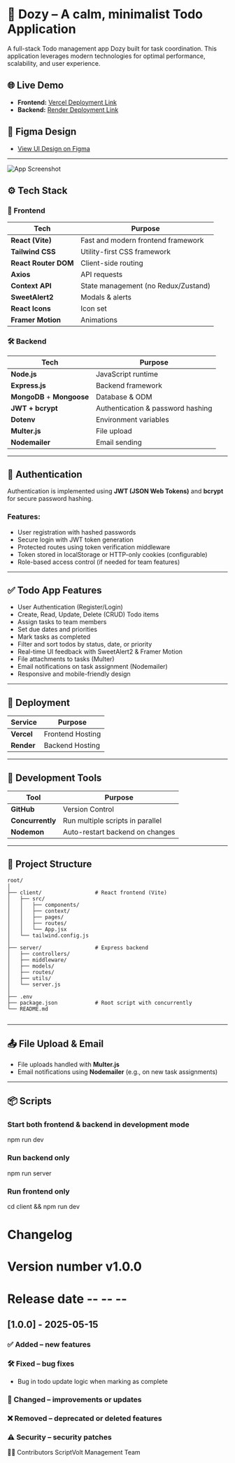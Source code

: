 # 📝 Dozy – A calm, minimalist Todo Application

A full-stack Todo management app Dozy built for task coordination. This application leverages modern technologies for optimal performance, scalability, and user experience.

## 🌐 Live Demo

- **Frontend:** [Vercel Deployment Link](#)  
- **Backend:** [Render Deployment Link](#)

## 🎨 Figma Design

- [View UI Design on Figma](https://www.figma.com/design/T9DqrMrrgfE0uuJ3IcYteM/To-do-List-Web-App-Design--Community-?m=auto&is-community-duplicate=1&fuid=1253275827982167590)
---
![App Screenshot]([url=https://ibb.co/b5fGDHPs][img]https://i.ibb.co/b5fGDHPs/Screenshot-from-2025-05-15-19-56-29.png[/img][/url])

## ⚙️ Tech Stack

### 🧩 Frontend

| Tech               | Purpose                            |
|--------------------|-------------------------------------|
| **React (Vite)**   | Fast and modern frontend framework |
| **Tailwind CSS**   | Utility-first CSS framework        |
| **React Router DOM** | Client-side routing              |
| **Axios**          | API requests                       |
| **Context API**    | State management (no Redux/Zustand)|
| **SweetAlert2**    | Modals & alerts                    |
| **React Icons**    | Icon set                           |
| **Framer Motion**  | Animations                         |

### 🛠️ Backend

| Tech               | Purpose                            |
|--------------------|-------------------------------------|
| **Node.js**        | JavaScript runtime                 |
| **Express.js**     | Backend framework                  |
| **MongoDB** + **Mongoose** | Database & ODM            |
| **JWT + bcrypt**   | Authentication & password hashing  |
| **Dotenv**         | Environment variables              |
| **Multer.js**      | File upload                        |
| **Nodemailer**     | Email sending                      |

---

## 🔐 Authentication

Authentication is implemented using **JWT (JSON Web Tokens)** and **bcrypt** for secure password hashing.

### Features:
- User registration with hashed passwords
- Secure login with JWT token generation
- Protected routes using token verification middleware
- Token stored in localStorage or HTTP-only cookies (configurable)
- Role-based access control (if needed for team features)

---

## ✅ Todo App Features

- User Authentication (Register/Login)
- Create, Read, Update, Delete (CRUD) Todo items
- Assign tasks to team members
- Set due dates and priorities
- Mark tasks as completed
- Filter and sort todos by status, date, or priority
- Real-time UI feedback with SweetAlert2 & Framer Motion
- File attachments to tasks (Multer)
- Email notifications on task assignment (Nodemailer)
- Responsive and mobile-friendly design

---

## 🚀 Deployment

| Service  | Purpose     |
|----------|-------------|
| **Vercel** | Frontend Hosting |
| **Render** | Backend Hosting  |

---

## 🧪 Development Tools

| Tool            | Purpose                     |
|--------------   |-----------------------------|
| **GitHub**      | Version Control             |
| **Concurrently**| Run multiple scripts in parallel |
| **Nodemon**     | Auto-restart backend on changes |

---

## 📁 Project Structure

```text
root/
│
├── client/                 # React frontend (Vite)
│   ├── src/
│   │   ├── components/
│   │   ├── context/
│   │   ├── pages/
│   │   ├── routes/
│   │   └── App.jsx
│   └── tailwind.config.js
│
├── server/                 # Express backend
│   ├── controllers/
│   ├── middleware/
│   ├── models/
│   ├── routes/
│   ├── utils/
│   └── server.js
│
├── .env
├── package.json            # Root script with concurrently
└── README.md


```
---

## 📤 File Upload & Email

- File uploads handled with **Multer.js**
- Email notifications using **Nodemailer** (e.g., on new task assignments)

---

## 📦 Scripts

### Start both frontend & backend in development mode
npm run dev

### Run backend only
npm run server

### Run frontend only
cd client && npm run dev

# Changelog
# Version number v1.0.0
# Release date -- -- --


## [1.0.0] - 2025-05-15
### ✅ Added – new features

### 🛠️ Fixed – bug fixes
- Bug in todo update logic when marking as complete

### 🔄 Changed – improvements or updates

### ❌ Removed – deprecated or deleted features

### ⚠️ Security – security patches


🧑‍💻 Contributors
ScriptVolt Management Team
